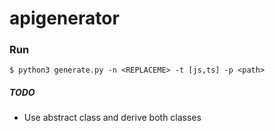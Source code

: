 # apigenerator

### Run
```
$ python3 generate.py -n <REPLACEME> -t [js,ts] -p <path>
```
##### TODO
- Use abstract class and derive both classes
